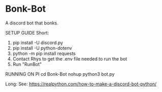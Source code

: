 # Bonk-Bot
A discord bot that bonks.

SETUP GUIDE
Short:
1. pip install -U discord.py
2. pip install -U python-dotenv
3. python -m pip install requests
4. Contact Rhys to get the .env file needed to run the bot
5. Run "RunBot"

RUNNING ON PI
cd Bonk-Bot
nohup python3 bot.py


Long:
See: https://realpython.com/how-to-make-a-discord-bot-python/
